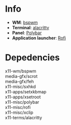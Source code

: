 # Info

- **WM**: [bspwm](https://github.com/baskerville/bspwm)
- **Terminal**: [alacritty](https://github.com/alacritty/alacritty)
- **Panel**: [Polybar](https://github.com/polybar/polybar)
- **Application launcher**: [Rofi](https://github.com/davatorium/rofi)


# Depedencies

x11-wm/bspwm<br>
media-gfx/scrot<br>
media-gfx/feh<br>
x11-misc/sxhkd<br>
x11-apps/setxkbmap<br> 
x11-apps/xsetroot<br>
x11-misc/polybar<br>
x11-misc/rofi<br>
x11-misc/xclip<br>
x11-terms/alacritty


